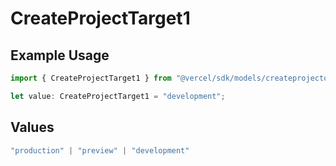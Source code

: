 # CreateProjectTarget1

## Example Usage

```typescript
import { CreateProjectTarget1 } from "@vercel/sdk/models/createprojectop.js";

let value: CreateProjectTarget1 = "development";
```

## Values

```typescript
"production" | "preview" | "development"
```